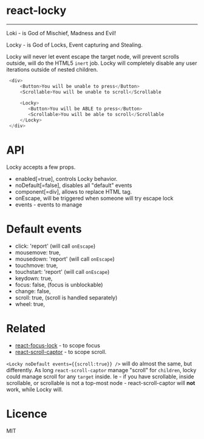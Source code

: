 # react-locky
----

Loki - is God of Mischief, Madness and Evil!

Locky - is God of Locks, Event capturing and Stealing.

Locky will never let event escape the target node, will prevent scrolls outside, will do the HTML5 `inert` job.
Locky will completely disable any user iterations outside of nested children.

```js
 <div>
     <Button>You will be unable to press</Button>
     <Scrollable>You will be unable to scroll</Scrollable
     
     <Locky>
        <Button>You will be ABLE to press</Button>
        <Scrollable>You will be able to scroll</Scrollable
     </Locky>
 </div>
```

# API
 Locky accepts a few props.
 - enabled[=true], controls Locky behavior.
 - noDefault[=false], disables all "default" events
 - component[=div], allows to replace HTML tag.
 - onEscape, will be triggered when someone will try escape lock
 - events - events to manage
 
# Default events
 - click: 'report' (will call `onEscape`)
 - mousemove: true,
 - mousedown: 'report' (will call `onEscape`)
 - touchmove: true,
 - touchstart: 'report' (will call `onEscape`)
 - keydown: true,
 - focus: false, (focus is unblockable)
 - change: false,
 - scroll: true, (scroll is handled separately)
 - wheel: true, 
 
# Related
 - [react-focus-lock](react-focus-lock) - to scope focus
 - [react-scroll-captor](https://github.com/jossmac/react-scroll-captor) - to scope scroll.
 
  
 `<Locky noDefault events={{scroll:true}} />` will do almost the same, but differently.
 As long `react-scroll-captor` manage "scroll" for `children`, locky could manage scroll for any `target` inside.
 Ie - if you have scrollable, inside scrollable, or scrollable is not a top-most node - react-scroll-captor will __not__ 
 work, while Locky will. 
 

# Licence
 MIT